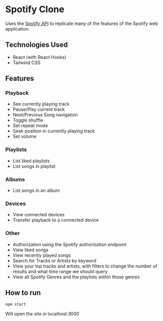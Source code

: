 # Spotify Clone

Uses the [Spotify API](https://developer.spotify.com/documentation/web-api/reference/) to replicate many of the features of the Spotify web application.

## Technologies Used
- React (with React Hooks)
- Tailwind CSS

## Features

### Playback
- See currently playing track
- Pause/Play current track
- Next/Previous Song navigation
- Toggle shuffle
- Set repeat mode
- Seek position in currently playing track
- Set volume

### Playlists
- List liked playlists
- List songs in playlist

### Albums
- List songs in an album

### Devices
- View connected devices
- Transfer playback to a connected device

### Other
- Authorization using the Spotify authorization endpoint
- View liked songs
- View recently played songs
- Search for Tracks or Artists by keyword
- View your top tracks and artists, with filters to change the number of results and what time range we should query
- View all Spotify Genres and the playlists within those genres

## How to run

`npm start`

Will open the site in localhost:3000
